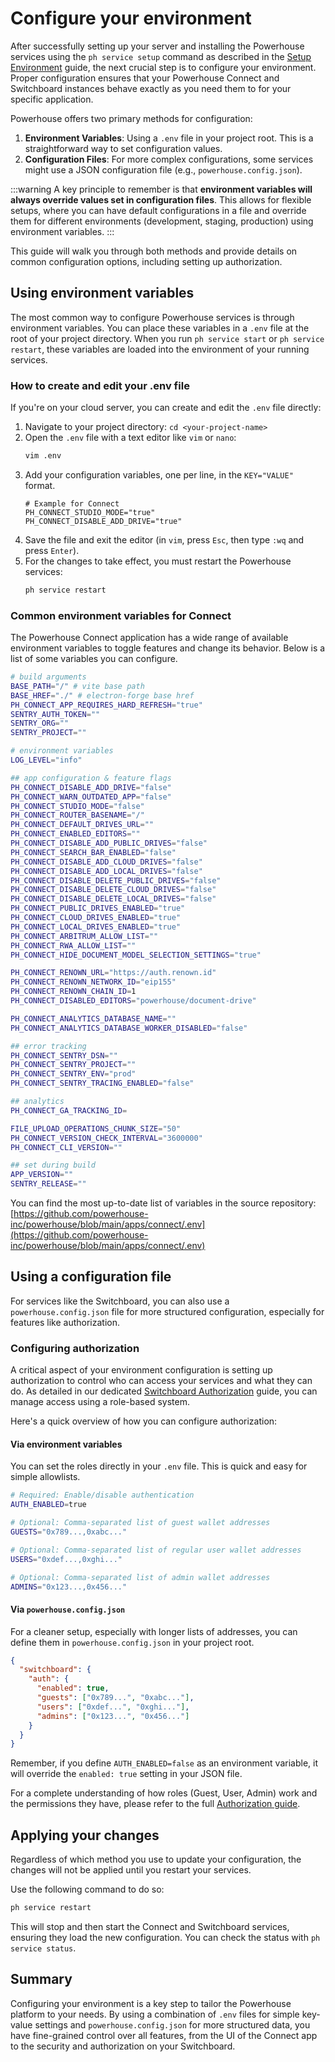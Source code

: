 # Configure your environment

After successfully setting up your server and installing the Powerhouse services using the `ph service setup` command as described in the [Setup Environment](./03-SetupEnvironment.md) guide, the next crucial step is to configure your environment. Proper configuration ensures that your Powerhouse Connect and Switchboard instances behave exactly as you need them to for your specific application.

Powerhouse offers two primary methods for configuration:

1.  **Environment Variables**: Using a `.env` file in your project root. This is a straightforward way to set configuration values.
2.  **Configuration Files**: For more complex configurations, some services might use a JSON configuration file (e.g., `powerhouse.config.json`).

:::warning
A key principle to remember is that **environment variables will always override values set in configuration files**. This allows for flexible setups, where you can have default configurations in a file and override them for different environments (development, staging, production) using environment variables.
:::

This guide will walk you through both methods and provide details on common configuration options, including setting up authorization.

## Using environment variables

The most common way to configure Powerhouse services is through environment variables. You can place these variables in a `.env` file at the root of your project directory. When you run `ph service start` or `ph service restart`, these variables are loaded into the environment of your running services.

### How to create and edit your .env file

If you're on your cloud server, you can create and edit the `.env` file directly:

1.  Navigate to your project directory: `cd <your-project-name>`
2.  Open the `.env` file with a text editor like `vim` or `nano`:
    ```bash
    vim .env
    ```
3.  Add your configuration variables, one per line, in the `KEY="VALUE"` format.
    ```env
    # Example for Connect
    PH_CONNECT_STUDIO_MODE="true"
    PH_CONNECT_DISABLE_ADD_DRIVE="true"
    ```
4.  Save the file and exit the editor (in `vim`, press `Esc`, then type `:wq` and press `Enter`).
5.  For the changes to take effect, you must restart the Powerhouse services:
    ```bash
    ph service restart
    ```

### Common environment variables for Connect

The Powerhouse Connect application has a wide range of available environment variables to toggle features and change its behavior. Below is a list of some variables you can configure.

```bash
# build arguments
BASE_PATH="/" # vite base path
BASE_HREF="./" # electron-forge base href
PH_CONNECT_APP_REQUIRES_HARD_REFRESH="true"
SENTRY_AUTH_TOKEN=""
SENTRY_ORG=""
SENTRY_PROJECT=""

# environment variables
LOG_LEVEL="info"

## app configuration & feature flags
PH_CONNECT_DISABLE_ADD_DRIVE="false"
PH_CONNECT_WARN_OUTDATED_APP="false"
PH_CONNECT_STUDIO_MODE="false"
PH_CONNECT_ROUTER_BASENAME="/"
PH_CONNECT_DEFAULT_DRIVES_URL=""
PH_CONNECT_ENABLED_EDITORS=""
PH_CONNECT_DISABLE_ADD_PUBLIC_DRIVES="false"
PH_CONNECT_SEARCH_BAR_ENABLED="false"
PH_CONNECT_DISABLE_ADD_CLOUD_DRIVES="false"
PH_CONNECT_DISABLE_ADD_LOCAL_DRIVES="false"
PH_CONNECT_DISABLE_DELETE_PUBLIC_DRIVES="false"
PH_CONNECT_DISABLE_DELETE_CLOUD_DRIVES="false"
PH_CONNECT_DISABLE_DELETE_LOCAL_DRIVES="false"
PH_CONNECT_PUBLIC_DRIVES_ENABLED="true"
PH_CONNECT_CLOUD_DRIVES_ENABLED="true"
PH_CONNECT_LOCAL_DRIVES_ENABLED="true"
PH_CONNECT_ARBITRUM_ALLOW_LIST=""
PH_CONNECT_RWA_ALLOW_LIST=""
PH_CONNECT_HIDE_DOCUMENT_MODEL_SELECTION_SETTINGS="true"

PH_CONNECT_RENOWN_URL="https://auth.renown.id"
PH_CONNECT_RENOWN_NETWORK_ID="eip155"
PH_CONNECT_RENOWN_CHAIN_ID=1
PH_CONNECT_DISABLED_EDITORS="powerhouse/document-drive"

PH_CONNECT_ANALYTICS_DATABASE_NAME=""
PH_CONNECT_ANALYTICS_DATABASE_WORKER_DISABLED="false"

## error tracking
PH_CONNECT_SENTRY_DSN=""
PH_CONNECT_SENTRY_PROJECT=""
PH_CONNECT_SENTRY_ENV="prod"
PH_CONNECT_SENTRY_TRACING_ENABLED="false"

## analytics
PH_CONNECT_GA_TRACKING_ID=

FILE_UPLOAD_OPERATIONS_CHUNK_SIZE="50"
PH_CONNECT_VERSION_CHECK_INTERVAL="3600000"
PH_CONNECT_CLI_VERSION=""

## set during build
APP_VERSION=""
SENTRY_RELEASE=""
```
You can find the most up-to-date list of variables in the source repository: [https://github.com/powerhouse-inc/powerhouse/blob/main/apps/connect/.env](https://github.com/powerhouse-inc/powerhouse/blob/main/apps/connect/.env)

## Using a configuration file

For services like the Switchboard, you can also use a `powerhouse.config.json` file for more structured configuration, especially for features like authorization.

### Configuring authorization

A critical aspect of your environment configuration is setting up authorization to control who can access your services and what they can do. As detailed in our dedicated [Switchboard Authorization](/academy/MasteryTrack/BuildingUserExperiences/Authorization/Authorization) guide, you can manage access using a role-based system.

Here's a quick overview of how you can configure authorization:

#### Via environment variables

You can set the roles directly in your `.env` file. This is quick and easy for simple allowlists.

```bash
# Required: Enable/disable authentication
AUTH_ENABLED=true

# Optional: Comma-separated list of guest wallet addresses
GUESTS="0x789...,0xabc..."

# Optional: Comma-separated list of regular user wallet addresses
USERS="0xdef...,0xghi..."

# Optional: Comma-separated list of admin wallet addresses
ADMINS="0x123...,0x456..."
```

#### Via `powerhouse.config.json`

For a cleaner setup, especially with longer lists of addresses, you can define them in `powerhouse.config.json` in your project root.

```json
{
  "switchboard": {
    "auth": {
      "enabled": true,
      "guests": ["0x789...", "0xabc..."],
      "users": ["0xdef...", "0xghi..."],
      "admins": ["0x123...", "0x456..."]
    }
  }
}
```

Remember, if you define `AUTH_ENABLED=false` as an environment variable, it will override the `enabled: true` setting in your JSON file.

For a complete understanding of how roles (Guest, User, Admin) work and the permissions they have, please refer to the full [Authorization guide](/academy/MasteryTrack/BuildingUserExperiences/Authorization/Authorization).

## Applying your changes

Regardless of which method you use to update your configuration, the changes will not be applied until you restart your services.

Use the following command to do so:

```bash
ph service restart
```

This will stop and then start the Connect and Switchboard services, ensuring they load the new configuration. You can check the status with `ph service status`.

## Summary

Configuring your environment is a key step to tailor the Powerhouse platform to your needs. By using a combination of `.env` files for simple key-value settings and `powerhouse.config.json` for more structured data, you have fine-grained control over all features, from the UI of the Connect app to the security and authorization on your Switchboard.
